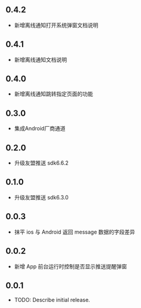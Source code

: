 ## 0.4.2

- 新增离线通知打开系统弹窗文档说明

## 0.4.1

- 新增离线通知文档说明

## 0.4.0

- 新增离线通知跳转指定页面的功能

## 0.3.0

- 集成Android厂商通道

## 0.2.0

- 升级友盟推送 sdk6.6.2

## 0.1.0

- 升级友盟推送 sdk6.3.0

## 0.0.3

- 抹平 ios 与 Android 返回 message 数据的字段差异

## 0.0.2

- 新增 App 前台运行时控制是否显示推送提醒弹窗

## 0.0.1

- TODO: Describe initial release.
